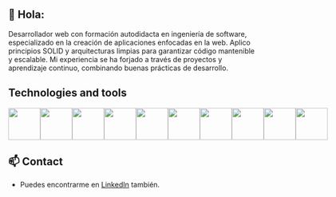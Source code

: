 ## 👋 Hola:

Desarrollador web con formación autodidacta en ingeniería de software, especializado en la creación de aplicaciones enfocadas en la web. Aplico principios SOLID y arquitecturas limpias para garantizar código mantenible y escalable. Mi experiencia se ha forjado a través de proyectos y aprendizaje continuo, combinando buenas prácticas de desarrollo.

## Technologies and tools

<div style="display: flex; justify-content: space-around; align-items: center;">
  <img height="64px" src="https://images.icon-icons.com/2415/PNG/512/typescript_original_logo_icon_146317.png">
  <img height="64px" src="https://cdn.icon-icons.com/icons2/2107/PNG/512/file_type_html_icon_130541.png">
  <img height="64px" src="https://cdn.icon-icons.com/icons2/2107/PNG/512/file_type_css_icon_130661.png">
  <img height="64px" src="https://cdn.icon-icons.com/icons2/2415/PNG/512/react_original_logo_icon_146374.png">
  <img height="64px" src="https://cdn.icon-icons.com/icons2/2107/PNG/512/file_type_node_icon_130301.png">
  <img height="64px" src="https://cdn.icon-icons.com/icons2/2415/PNG/512/postgresql_plain_logo_icon_146389.png">
  <img height="64px" src="https://cdn.icon-icons.com/icons2/2415/PNG/512/sequelize_original_logo_icon_146348.png">
  <img height="64px" src="https://cdn.icon-icons.com/icons2/2107/PNG/512/file_type_light_prisma_icon_130444.png">
  <img height="64px" src="https://images.icon-icons.com/2107/PNG/512/file_type_jest_icon_130514.png">
  <img height="64px" src="https://images.icon-icons.com/2407/PNG/512/docker_icon_146192.png">
</div>

## 📫 Contact
* Puedes encontrarme en [LinkedIn](https://www.linkedin.com/in/julian-casta%C3%B1o-a-264a89278/) también.
